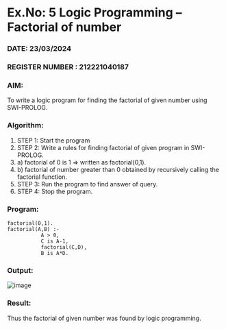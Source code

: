 # Ex.No: 5   Logic Programming – Factorial of number   
### DATE: 23/03/2024                                                                           
### REGISTER NUMBER : 212221040187
### AIM: 
To  write  a logic program for finding the factorial of given number using SWI-PROLOG. 
### Algorithm:
1. STEP 1: Start the program
2. STEP 2:  Write a rules for finding factorial of given program in SWI-PROLOG.
3.   a)	factorial of 0 is 1 => written as factorial(0,1).
4.   b)	factorial of number greater than 0 obtained by recursively calling the factorial    function.
5. STEP 3: Run the program  to find answer of  query.
6. STEP 4: Stop the program.

### Program:
```
factorial(0,1).
factorial(A,B) :-  
           A > 0, 
           C is A-1,
           factorial(C,D),
           B is A*D.
```



### Output:
![image](https://github.com/yuvaraj-csk/AI_Lab_2023-24/assets/134052574/74059c98-2bb8-4dd5-ac61-aec3be6fba76)




### Result:
Thus the factorial of given number was found by logic programming. 
